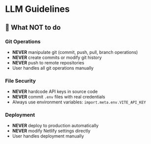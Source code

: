 # LLM Guidelines

## 🚫 What NOT to do

### Git Operations
- **NEVER** manipulate git (commit, push, pull, branch operations)
- **NEVER** create commits or modify git history
- **NEVER** push to remote repositories
- User handles all git operations manually

### File Security
- **NEVER** hardcode API keys in source code
- **NEVER** commit `.env` files with real credentials
- Always use environment variables: `import.meta.env.VITE_API_KEY`

### Deployment
- **NEVER** deploy to production automatically
- **NEVER** modify Netlify settings directly
- User handles deployment manually

